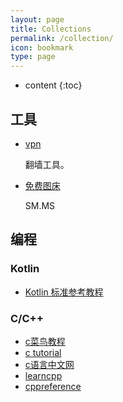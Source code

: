 ```yaml
---
layout: page
title: Collections
permalink: /collection/
icon: bookmark
type: page
---
```


* content
{:toc}

## 工具

* [vpn](https://www.xcjs123.com/)

    翻墙工具。
* [免费图床](https://smms.app/)

    SM.MS
## 编程

### Kotlin
* [Kotlin 标准参考教程](https://www.kotlincn.net/)

### C/C++
* [c菜鸟教程](https://www.runoob.com/cprogramming/c-tutorial.html)
* [c tutorial](https://www.tutorialspoint.com/cprogramming/index.htm)
* [c语言中文网](http://c.biancheng.net/)
* [learncpp](https://www.learncpp.com/)
* [cppreference](https://zh.cppreference.com/w/%E9%A6%96%E9%A1%B5)